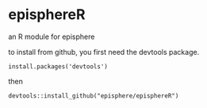 # episphereR
an R module for episphere

to install from github, you first need the devtools package.
```
install.packages('devtools')
```
then 
```
devtools::install_github("episphere/episphereR")
```
